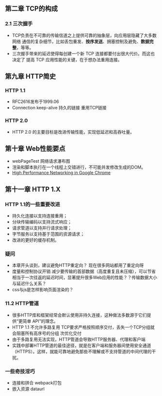 ## 第二章 TCP的构成
### 2.1 三次握手
+ TCP负责在不可靠的传输信道之上提供可靠的抽象层，向应用层隐藏了大多数网络
通信的复杂细节，比如丢包重发、**按序发送**、拥塞控制及避免、**数据完整**，等等。
+ 三次握手带来的延迟使得每创建一个新 TCP 连接都要付出很大代价。而这也决定了
提高 TCP 应用性能的关键，在于想办法重用连接。


## 第九章 HTTP简史
### HTTP 1.1
+ RFC2616发布于1999.06
+ Connection keep-alive 持久的链接 重用TCP链接 

### HTTP 2.0
+ HTTP 2.0 的主要目标是改进传输性能，实现低延迟和高吞吐量。

## 第十章 Web性能要点
+ webPageTest  网络请求瀑布图
+ 渲染和脚本执行在一个线程上交错进行，不可能并发修改生成的DOM。  
+ [High Performance Networking in Google Chrome](https://www.igvita.com/posa/high-performance-networking-in-google-chrome/)

## 第十一章 HTTP 1.X
### HTTP 1.1的一些重要改进
+ 持久化连接以支持连接重用； 
+ 分块传输编码以支持流式响应； 
+ 请求管道以支持并行请求处理； 
+ 字节服务以支持基于范围的资源请求；　 
+ 改进的更好的缓存机制。

### 疑问
+ 本章开头谈到，建议避免HTTP重定向？ 现在很多网站都用了重定向呀
+ 度量和控制协议开销 减少要传输的首部数据（高度重复且未压缩），可以节省相当于一次往返的延迟时间，显著提升很多Web应用的性能？？传输数据大小与延迟什么关系？
+ css与js是怎样影响页面渲染的？

### 11.2 HTTP管道

+ 很多HTTP库和框架经常会默认使用非持久连接，这种做法多数源于它们提供“更简单 API”的理念。
+ HTTP 1.1 不允许多路复用   TCP要求严格按照顺序交付，丢失一个TCP分组就会阻塞所有高序号的分组 次优化交付
+ 由于多路复用无法实现，HTTP管道会导致HTTP服务器、代理和客户端
+ 实践中部署HTTP管道的最佳途径，就是在客户端和服务器间使用安全通道（HTTPS）。这样，就能可靠地避免那些不理解或不支持管道的中间代理的干扰。

### 一些奇技淫巧
+ 连接和拼合 webpack打包
+ 嵌入资源 dataurl

## 